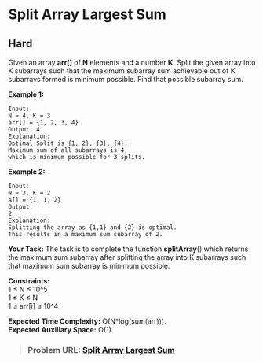 # **Split Array Largest Sum**

## **Hard**

Given an array **arr\[\]** of **N** elements and a number **K**. Split the given array into K subarrays such that the maximum subarray sum achievable out of K subarrays formed is minimum possible. Find that possible subarray sum.

**Example 1:**

```
Input:
N = 4, K = 3
arr[] = {1, 2, 3, 4}
Output: 4
Explanation:
Optimal Split is {1, 2}, {3}, {4}.
Maximum sum of all subarrays is 4,
which is minimum possible for 3 splits. 
```

**Example 2:**

```
Input:
N = 3, K = 2
A[] = {1, 1, 2}
Output:
2
Explanation:
Splitting the array as {1,1} and {2} is optimal.
This results in a maximum sum subarray of 2.
```

**Your Task:**
The task is to complete the function **splitArray**() which returns the maximum sum subarray after splitting the array into K subarrays such that maximum sum subarray is minimum possible.

**Constraints:**  
1 ≤ N ≤ 10^5  
1 ≤ K ≤ N  
1 ≤ arr\[i\] ≤ 10^4

**Expected Time Complexity:** O(N\*log(sum(arr))).  
**Expected Auxiliary Space:** O(1).

> ### **Problem URL: [Split Array Largest Sum](https://practice.geeksforgeeks.org/problems/f04fd67b26b4828b6180715d8b1700426b637247/1)**
